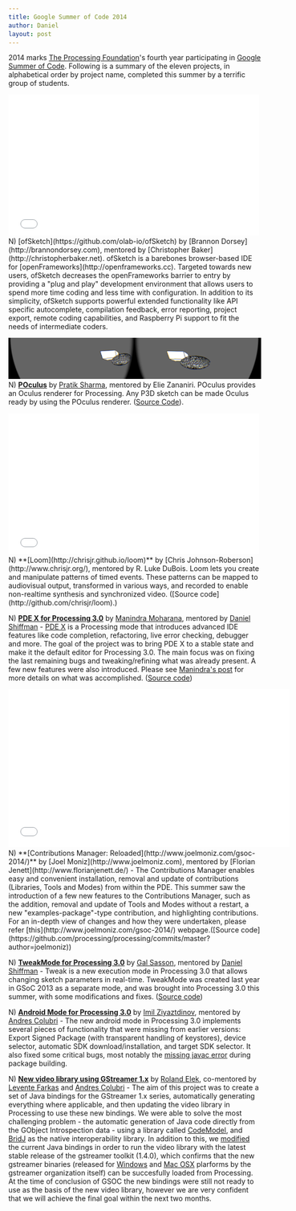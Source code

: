 ```yaml
---
title: Google Summer of Code 2014
author: Daniel
layout: post
---
```


2014 marks [The Processing Foundation](http://processing.org)'s fourth year participating in [Google Summer of Code](https://developers.google.com/open-source/soc/).  Following is a summary of the eleven projects, in alphabetical order by project name, completed this summer by a terrific group of students.

<iframe src="//player.vimeo.com/video/97796242" width="500" height="281" frameborder="0" webkitallowfullscreen mozallowfullscreen allowfullscreen></iframe>
N) [ofSketch](https://github.com/olab-io/ofSketch) by [Brannon Dorsey](http://brannondorsey.com), mentored by [Christopher Baker](http://christopherbaker.net). ofSketch is a barebones browser-based IDE for [openFrameworks](http://openframeworks.cc). Targeted towards new users, ofSketch decreases the openFrameworks barrier to entry by providing a "plug and play" development environment that allows users to spend more time coding and less time with configuration. In addition to its simplicity, ofSketch supports powerful extended functionality like API specific autocomplete, compilation feedback, error reporting, project export, remote coding capabilities, and Raspberry Pi support to fit the needs of intermediate coders.

![POculus](images/POculus.png)
N) **[POculus](https://github.com/pratik9891/ProcessingOculus)** by [Pratik Sharma](http://pratikgsoc.wordpress.com), mentored by Elie Zananiri. POculus provides an Oculus renderer for Processing. Any P3D sketch can be made Oculus ready by using the POculus renderer. ([Source Code](https://github.com/pratik9891/ProcessingOculus)).


<iframe src="//player.vimeo.com/video/104029693" width="500" height="281" frameborder="0" webkitallowfullscreen mozallowfullscreen allowfullscreen></iframe>
N) **[Loom](http://chrisjr.github.io/loom)** by [Chris Johnson-Roberson](http://www.chrisjr.org/), mentored by R. Luke DuBois. Loom lets you create and manipulate patterns of timed events. These patterns can be mapped to audiovisual output, transformed in various ways, and recorded to enable non-realtime synthesis and synchronized video. ([Source code](http://github.com/chrisjr/loom).)

N) **[PDE X for Processing 3.0](http://www.mkmoharana.com/2014/08/google-summer-of-code-2014-its-wrap.html)** by [Manindra Moharana](http://www.mkmoharana.com/), mentored by [Daniel Shiffman](http://shiffman.net/) - [PDE X](http://www.mkmoharana.com/2013/09/announcing-pde-x.html) is a Processing mode that introduces advanced IDE features like code completion, refactoring, live error checking, debugger and more. The goal of the project was to bring PDE X to a stable state and make it the default editor for Processing 3.0. The main focus was on fixing the last remaining bugs and tweaking/refining what was already present. A few new features were also introduced. Please see [Manindra's post](http://www.mkmoharana.com/2014/08/google-summer-of-code-2014-its-wrap.html) for more details on what was accomplished. ([Source code](https://github.com/processing/processing/commits/master?author=Manindra29))

<iframe width="560" height="315" src="//www.youtube.com/embed/GhBd8LITNQY?rel=0" frameborder="0" allowfullscreen></iframe>  
N) **[Contributions Manager: Reloaded](http://www.joelmoniz.com/gsoc-2014/)** by [Joel Moniz](http://www.joelmoniz.com), mentored by [Florian Jenett](http://www.florianjenett.de/) - The Contributions Manager enables easy and convenient installation, removal and update of contributions (Libraries, Tools and Modes) from within the PDE. This summer saw the introduction of a few new features to the Contributions Manager, such as the addition, removal and update of Tools and Modes without a restart, a new "examples-package"-type contribution, and highlighting contributions. For an in-depth view of changes and how they were undertaken, please refer [this](http://www.joelmoniz.com/gsoc-2014/) webpage.([Source code](https://github.com/processing/processing/commits/master?author=joelmoniz))


N) **[TweakMode for Processing 3.0](http://www.galsasson.com/tweakmode/)** by [Gal Sasson](http://www.galsasson.com), mentored by [Daniel Shiffman](http://shiffman.net/) - Tweak is a new execution mode in Processing 3.0 that allows changing sketch parameters in real-time. TweakMode was created last year in GSoC 2013 as a separate mode, and was brought into Processing 3.0 this summer, with some modifications and fixes. ([Source code](https://github.com/processing/processing/commits/master?author=galsasson))

N) **[Android Mode for Processing 3.0](https://github.com/processing/processing-android)** by [Imil Ziyaztdinov](https://github.com/imilka/), mentored by [Andres Colubri](http://codeanticode.wordpress.com/) - The new android mode in Processing 3.0 implements several pieces of functionality that were missing from earlier versions: Export Signed Package (with transparent handling of keystores), device selector, automatic SDK download/installation, and target SDK selector. It also fixed some critical bugs, most notably the [missing javac error](https://github.com/processing/processing-android/issues/46) during package building.

N) **[New video library using GStreamer 1.x](https://github.com/octachoron/gir2java)** by [Roland Elek](https://github.com/octachoron), co-mentored by [Levente Farkas](http://lfarkas.org/) and [Andres Colubri](http://codeanticode.wordpress.com/) - 
The aim of this project was to create a set of Java bindings for the GStreamer 1.x series, automatically generating everything where applicable, and then updating the video library in Processing to use these new bindings. We were able to solve the most challenging problem - the automatic generation of Java code directly from the GObject Introspection data - using a library called [CodeModel](https://codemodel.java.net/), and [BridJ](https://code.google.com/p/bridj/) as the native interoperability library. In addition to this, we [modified](https://github.com/processing/processing-video/tree/gstreamer1.x) the current Java bindings in order to run the video library with the latest stable release of the gstreamer toolkit (1.4.0), which confirms that the new gstreamer binaries (released for [Windows](http://gstreamer.freedesktop.org/data/pkg/windows/) and [Mac OSX](http://gstreamer.freedesktop.org/data/pkg/osx/) plarforms by the gstreamer organization itself) can be succesfully loaded from Processing. At the time of conclusion of GSOC the new bindings were still not ready to use as the basis of the new video library, however we are very confident that we will achieve the final goal within the next two months.



